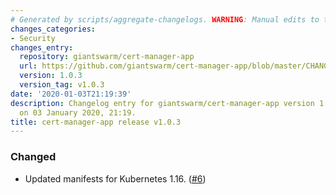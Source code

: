 ```yaml
---
# Generated by scripts/aggregate-changelogs. WARNING: Manual edits to this files will be overwritten.
changes_categories:
- Security
changes_entry:
  repository: giantswarm/cert-manager-app
  url: https://github.com/giantswarm/cert-manager-app/blob/master/CHANGELOG.md#103-2020-01-03
  version: 1.0.3
  version_tag: v1.0.3
date: '2020-01-03T21:19:39'
description: Changelog entry for giantswarm/cert-manager-app version 1.0.3, published
  on 03 January 2020, 21:19.
title: cert-manager-app release v1.0.3
---
```


### Changed
- Updated manifests for Kubernetes 1.16. ([#6](https://github.com/giantswarm/cert-manager-app/pull/6))
